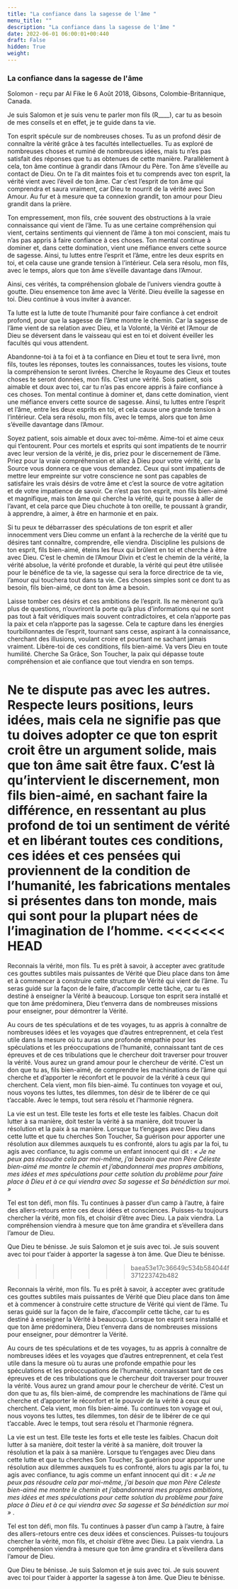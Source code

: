 ```yaml
---
title: "La confiance dans la sagesse de l'âme "
menu_title: ""
description: "La confiance dans la sagesse de l'âme "
date: 2022-06-01 06:00:01+00:440
draft: False
hidden: True
weight:
---
```

### La confiance dans la sagesse de l'âme 

Solomon - reçu par Al Fike le 6 Août 2018, Gibsons, Colombie-Britannique, Canada.

Je suis Salomon et je suis venu te parler mon fils (R____), car tu as besoin de mes conseils et en effet, je te guide dans ta vie.

Ton esprit spécule sur de nombreuses choses. Tu as un profond désir de connaître la vérité grâce à tes facultés intellectuelles. Tu as exploré de nombreuses choses et ruminé de nombreuses idées, mais tu n’es pas satisfait des réponses que tu as obtenues de cette manière. Parallèlement à cela, ton âme continue à grandir dans l’Amour du Père. Ton âme s’éveille au contact de Dieu. On te l’a dit maintes fois et tu comprends avec ton esprit, la vérité vient avec l’éveil de ton âme. Car c’est l’esprit de ton âme qui comprendra et saura vraiment, car Dieu te nourrit de la vérité avec Son Amour. Au fur et à mesure que ta connexion grandit, ton amour pour Dieu grandit dans la prière.

Ton empressement, mon fils, crée souvent des obstructions à la vraie connaissance qui vient de l’âme. Tu as une certaine compréhension qui vient, certains sentiments qui viennent de l’âme à ton moi conscient, mais tu n’as pas appris à faire confiance à ces choses. Ton mental continue à dominer et, dans cette domination, vient une méfiance envers cette source de sagesse. Ainsi, tu luttes entre l’esprit et l’âme, entre les deux esprits en toi, et cela cause une grande tension à l’intérieur. Cela sera résolu, mon fils, avec le temps, alors que ton âme s’éveille davantage dans l’Amour.

Ainsi, ces vérités, ta compréhension globale de l’univers viendra goutte à goutte. Dieu ensemence ton âme avec la Vérité. Dieu éveille la sagesse en toi. Dieu continue à vous inviter à avancer.

Ta lutte est la lutte de toute l’humanité pour faire confiance à cet endroit profond, pour que la sagesse de l’âme montre le chemin. Car la sagesse de l’âme vient de sa relation avec Dieu, et la Volonté, la Vérité et l’Amour de Dieu se déversent dans le vaisseau qui est en toi et doivent éveiller les facultés qui vous attendent.

Abandonne-toi à ta foi et à ta confiance en Dieu et tout te sera livré, mon fils, toutes les réponses, toutes les connaissances, toutes les visions, toute la compréhension te seront livrées. Cherche le Royaume des Cieux et toutes choses te seront données, mon fils. C’est une vérité. Sois patient, sois aimable et doux avec toi, car tu n’as pas encore appris à faire confiance à ces choses. Ton mental continue à dominer et, dans cette domination, vient une méfiance envers cette source de sagesse. Ainsi, tu luttes entre l’esprit et l’âme, entre les deux esprits en toi, et cela cause une grande tension à l’intérieur. Cela sera résolu, mon fils, avec le temps, alors que ton âme s’éveille davantage dans l’Amour.

Soyez patient, sois aimable et doux avec toi-même. Aime-toi et aime ceux qui t’entourent. Pour ces mortels et esprits qui sont impatients de te nourrir avec leur version de la vérité, je dis, priez pour le discernement de l’âme. Priez pour la vraie compréhension et allez à Dieu pour votre vérité, car la Source vous donnera ce que vous demandez. Ceux qui sont impatients de mettre leur empreinte sur votre conscience ne sont pas capables de satisfaire les vrais désirs de votre âme et c’est la source de votre agitation et de votre impatience de savoir. Ce n’est pas ton esprit, mon fils bien-aimé et magnifique, mais ton âme qui cherche la vérité, qui te pousse à aller de l’avant, et cela parce que Dieu chuchote à ton oreille, te poussant à grandir, à apprendre, à aimer, à être en harmonie et en paix.

Si tu peux te débarrasser des spéculations de ton esprit et aller innocemment vers Dieu comme un enfant à la recherche de la vérité que tu désires tant connaître, comprendre, elle viendra. Discipline les pulsions de ton esprit, fils bien-aimé, éteins les feux qui brûlent en toi et cherche à être avec Dieu. C’est le chemin de l’Amour Divin et c’est le chemin de la vérité, la vérité absolue, la vérité profonde et durable, la vérité qui peut être utilisée pour le bénéfice de ta vie, la sagesse qui sera la force directrice de ta vie, l’amour qui touchera tout dans ta vie. Ces choses simples sont ce dont tu as besoin, fils bien-aimé, ce dont ton âme a besoin.

Laisse tomber ces désirs et ces ambitions de l’esprit. Ils ne mèneront qu’à plus de questions, n’ouvriront la porte qu’à plus d’informations qui ne sont pas tout à fait véridiques mais souvent contradictoires, et cela n’apporte pas la paix et cela n’apporte pas la sagesse. Cela te capture dans les énergies tourbillonnantes de l’esprit, tournant sans cesse, aspirant à la connaissance, cherchant des illusions, voulant croire et pourtant ne sachant jamais vraiment. Libère-toi de ces conditions, fils bien-aimé. Va vers Dieu en toute humilité. Cherche Sa Grâce, Son Toucher, la paix qui dépasse toute compréhension et aie confiance que tout viendra en son temps.

Ne te dispute pas avec les autres. Respecte leurs positions, leurs idées, mais cela ne signifie pas que tu doives adopter ce que ton esprit croit être un argument solide, mais que ton âme sait être faux. C’est là qu’intervient le discernement, mon fils bien-aimé, en sachant faire la différence, en ressentant au plus profond de toi un sentiment de vérité et en libérant toutes ces conditions, ces idées et ces pensées qui proviennent de la condition de l’humanité, les fabrications mentales si présentes dans ton monde, mais qui sont pour la plupart nées de l’imagination de l’homme.
<<<<<<< HEAD
=======

Reconnais la vérité, mon fils. Tu es prêt à savoir, à accepter avec gratitude ces gouttes subtiles mais puissantes de Vérité que Dieu place dans ton âme et à commencer à construire cette structure de Vérité qui vient de l’âme. Tu seras guidé sur la façon de le faire, d’accomplir cette tâche, car tu es destiné à enseigner la Vérité à beaucoup. Lorsque ton esprit sera installé et que ton âme prédominera, Dieu t’enverra dans de nombreuses missions pour enseigner, pour démontrer la Vérité.

Au cours de tes spéculations et de tes voyages, tu as appris à connaître de nombreuses idées et les voyages que d’autres entreprennent, et cela t’est utile dans la mesure où tu auras une profonde empathie pour les spéculations et les préoccupations de l’humanité, connaissant tant de ces épreuves et de ces tribulations que le chercheur doit traverser pour trouver la vérité. Vous aurez un grand amour pour le chercheur de vérité. C’est un don que tu as, fils bien-aimé, de comprendre les machinations de l’âme qui cherche et d’apporter le réconfort et le pouvoir de la vérité à ceux qui cherchent. Cela vient, mon fils bien-aimé. Tu continues ton voyage et oui, nous voyons tes luttes, tes dilemmes, ton désir de te libérer de ce qui t’accable. Avec le temps, tout sera résolu et l’harmonie régnera.

La vie est un test. Elle teste les forts et elle teste les faibles. Chacun doit lutter à sa manière, doit tester la vérité à sa manière, doit trouver la résolution et la paix à sa manière. Lorsque tu t’engages avec Dieu dans cette lutte et que tu cherches Son Toucher, Sa guérison pour apporter une résolution aux dilemmes auxquels tu es confronté, alors tu agis par la foi, tu agis avec confiance, tu agis comme un enfant innocent qui dit :  *« Je ne peux pas résoudre cela par moi-même, j’ai besoin que mon Père Céleste bien-aimé me montre le chemin et j’abandonnerai mes propres ambitions, mes idées et mes spéculations pour cette solution du problème pour faire place à Dieu et à ce qui viendra avec Sa sagesse et Sa bénédiction sur moi. »*

Tel est ton défi, mon fils. Tu continues à passer d’un camp à l’autre, à faire des allers-retours entre ces deux idées et consciences. Puisses-tu toujours chercher la vérité, mon fils, et choisir d’être avec Dieu. La paix viendra. La compréhension viendra à mesure que ton âme grandira et s’éveillera dans l’amour de Dieu.

Que Dieu te bénisse. Je suis Salomon et je suis avec toi. Je suis souvent avec toi pour t’aider à apporter la sagesse à ton âme. Que Dieu te bénisse.
>>>>>>> baea53e17c36649c534b584044f371223742b482

Reconnais la vérité, mon fils. Tu es prêt à savoir, à accepter avec gratitude ces gouttes subtiles mais puissantes de Vérité que Dieu place dans ton âme et à commencer à construire cette structure de Vérité qui vient de l’âme. Tu seras guidé sur la façon de le faire, d’accomplir cette tâche, car tu es destiné à enseigner la Vérité à beaucoup. Lorsque ton esprit sera installé et que ton âme prédominera, Dieu t’enverra dans de nombreuses missions pour enseigner, pour démontrer la Vérité.

Au cours de tes spéculations et de tes voyages, tu as appris à connaître de nombreuses idées et les voyages que d’autres entreprennent, et cela t’est utile dans la mesure où tu auras une profonde empathie pour les spéculations et les préoccupations de l’humanité, connaissant tant de ces épreuves et de ces tribulations que le chercheur doit traverser pour trouver la vérité. Vous aurez un grand amour pour le chercheur de vérité. C’est un don que tu as, fils bien-aimé, de comprendre les machinations de l’âme qui cherche et d’apporter le réconfort et le pouvoir de la vérité à ceux qui cherchent. Cela vient, mon fils bien-aimé. Tu continues ton voyage et oui, nous voyons tes luttes, tes dilemmes, ton désir de te libérer de ce qui t’accable. Avec le temps, tout sera résolu et l’harmonie régnera.

La vie est un test. Elle teste les forts et elle teste les faibles. Chacun doit lutter à sa manière, doit tester la vérité à sa manière, doit trouver la résolution et la paix à sa manière. Lorsque tu t’engages avec Dieu dans cette lutte et que tu cherches Son Toucher, Sa guérison pour apporter une résolution aux dilemmes auxquels tu es confronté, alors tu agis par la foi, tu agis avec confiance, tu agis comme un enfant innocent qui dit : *« Je ne peux pas résoudre cela par moi-même, j’ai besoin que mon Père Céleste bien-aimé me montre le chemin et j’abandonnerai mes propres ambitions, mes idées et mes spéculations pour cette solution du problème pour faire place à Dieu et à ce qui viendra avec Sa sagesse et Sa bénédiction sur moi »* .

Tel est ton défi, mon fils. Tu continues à passer d’un camp à l’autre, à faire des allers-retours entre ces deux idées et consciences. Puisses-tu toujours chercher la vérité, mon fils, et choisir d’être avec Dieu. La paix viendra. La compréhension viendra à mesure que ton âme grandira et s’éveillera dans l’amour de Dieu.

Que Dieu te bénisse. Je suis Salomon et je suis avec toi. Je suis souvent avec toi pour t’aider à apporter la sagesse à ton âme. Que Dieu te bénisse.